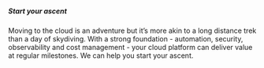 ##### Start your ascent

Moving to the cloud is an adventure but it’s more akin to a long distance
trek than a day of skydiving. With a strong foundation - automation,
security, observability and cost management - your cloud platform can
deliver value at regular milestones. We can help you start your ascent.
